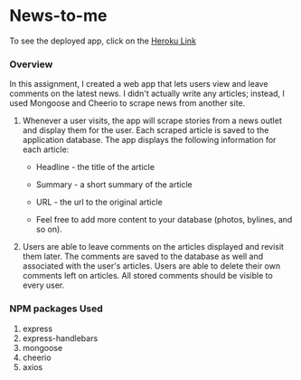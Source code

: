 # News-to-me

To see the deployed app, click on the [Heroku Link](https://news-to-me-ch.herokuapp.com/)

### Overview

In this assignment, I created a web app that lets users view and leave comments on the latest news. I didn't actually write any articles; instead, I used Mongoose and Cheerio to scrape news from another site.
1. Whenever a user visits, the app will scrape stories from a news outlet and display them for the user. Each scraped article is saved to the application database. The app displays the following information for each article:

     * Headline - the title of the article

     * Summary - a short summary of the article

     * URL - the url to the original article

     * Feel free to add more content to your database (photos, bylines, and so on).

2. Users are able to leave comments on the articles displayed and revisit them later. The comments are saved to the database as well and associated with the user's articles. Users are able to delete their own comments left on articles. All stored comments should be visible to every user.

### NPM packages Used
1. express
2. express-handlebars
3. mongoose
4. cheerio
5. axios
